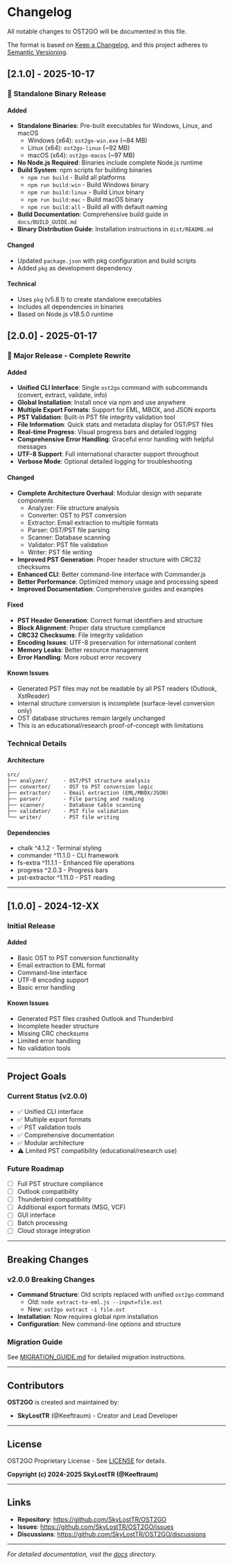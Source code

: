 # Changelog

All notable changes to OST2GO will be documented in this file.

The format is based on [Keep a Changelog](https://keepachangelog.com/en/1.0.0/),
and this project adheres to [Semantic Versioning](https://semver.org/spec/v2.0.0.html).

## [2.1.0] - 2025-10-17

### 🚀 Standalone Binary Release

#### Added
- **Standalone Binaries**: Pre-built executables for Windows, Linux, and macOS
  - Windows (x64): `ost2go-win.exe` (~84 MB)
  - Linux (x64): `ost2go-linux` (~92 MB)
  - macOS (x64): `ost2go-macos` (~97 MB)
- **No Node.js Required**: Binaries include complete Node.js runtime
- **Build System**: npm scripts for building binaries
  - `npm run build` - Build all platforms
  - `npm run build:win` - Build Windows binary
  - `npm run build:linux` - Build Linux binary
  - `npm run build:mac` - Build macOS binary
  - `npm run build:all` - Build all with default naming
- **Build Documentation**: Comprehensive build guide in `docs/BUILD_GUIDE.md`
- **Binary Distribution Guide**: Installation instructions in `dist/README.md`

#### Changed
- Updated `package.json` with pkg configuration and build scripts
- Added `pkg` as development dependency

#### Technical
- Uses `pkg` (v5.8.1) to create standalone executables
- Includes all dependencies in binaries
- Based on Node.js v18.5.0 runtime

## [2.0.0] - 2025-01-17

### 🎉 Major Release - Complete Rewrite

#### Added
- **Unified CLI Interface**: Single `ost2go` command with subcommands (convert, extract, validate, info)
- **Global Installation**: Install once via npm and use anywhere
- **Multiple Export Formats**: Support for EML, MBOX, and JSON exports
- **PST Validation**: Built-in PST file integrity validation tool
- **File Information**: Quick stats and metadata display for OST/PST files
- **Real-time Progress**: Visual progress bars and detailed logging
- **Comprehensive Error Handling**: Graceful error handling with helpful messages
- **UTF-8 Support**: Full international character support throughout
- **Verbose Mode**: Optional detailed logging for troubleshooting

#### Changed
- **Complete Architecture Overhaul**: Modular design with separate components
  - Analyzer: File structure analysis
  - Converter: OST to PST conversion
  - Extractor: Email extraction to multiple formats
  - Parser: OST/PST file parsing
  - Scanner: Database scanning
  - Validator: PST file validation
  - Writer: PST file writing
- **Improved PST Generation**: Proper header structure with CRC32 checksums
- **Enhanced CLI**: Better command-line interface with Commander.js
- **Better Performance**: Optimized memory usage and processing speed
- **Improved Documentation**: Comprehensive guides and examples

#### Fixed
- **PST Header Generation**: Correct format identifiers and structure
- **Block Alignment**: Proper data structure compliance
- **CRC32 Checksums**: File integrity validation
- **Encoding Issues**: UTF-8 preservation for international content
- **Memory Leaks**: Better resource management
- **Error Handling**: More robust error recovery

#### Known Issues
- Generated PST files may not be readable by all PST readers (Outlook, XstReader)
- Internal structure conversion is incomplete (surface-level conversion only)
- OST database structures remain largely unchanged
- This is an educational/research proof-of-concept with limitations

### Technical Details

#### Architecture
```
src/
├── analyzer/     - OST/PST structure analysis
├── converter/    - OST to PST conversion logic
├── extractor/    - Email extraction (EML/MBOX/JSON)
├── parser/       - File parsing and reading
├── scanner/      - Database table scanning
├── validator/    - PST file validation
└── writer/       - PST file writing
```

#### Dependencies
- chalk ^4.1.2 - Terminal styling
- commander ^11.1.0 - CLI framework
- fs-extra ^11.1.1 - Enhanced file operations
- progress ^2.0.3 - Progress bars
- pst-extractor ^1.11.0 - PST reading

---

## [1.0.0] - 2024-12-XX

### Initial Release

#### Added
- Basic OST to PST conversion functionality
- Email extraction to EML format
- Command-line interface
- UTF-8 encoding support
- Basic error handling

#### Known Issues
- Generated PST files crashed Outlook and Thunderbird
- Incomplete header structure
- Missing CRC checksums
- Limited error handling
- No validation tools

---

## Project Goals

### Current Status (v2.0.0)
- ✅ Unified CLI interface
- ✅ Multiple export formats
- ✅ PST validation tools
- ✅ Comprehensive documentation
- ✅ Modular architecture
- ⚠️ Limited PST compatibility (educational/research use)

### Future Roadmap
- [ ] Full PST structure compliance
- [ ] Outlook compatibility
- [ ] Thunderbird compatibility
- [ ] Additional export formats (MSG, VCF)
- [ ] GUI interface
- [ ] Batch processing
- [ ] Cloud storage integration

---

## Breaking Changes

### v2.0.0 Breaking Changes
- **Command Structure**: Old scripts replaced with unified `ost2go` command
  - Old: `node extract-to-eml.js --input=file.ost`
  - New: `ost2go extract -i file.ost`
- **Installation**: Now requires global npm installation
- **Configuration**: New command-line options and structure

### Migration Guide
See [MIGRATION_GUIDE.md](./docs/MIGRATION_GUIDE.md) for detailed migration instructions.

---

## Contributors

**OST2GO** is created and maintained by:
- **SkyLostTR** (@Keeftraum) - Creator and Lead Developer

---

## License

OST2GO Proprietary License - See [LICENSE](./LICENSE) for details.

**Copyright (c) 2024-2025 SkyLostTR (@Keeftraum)**

---

## Links

- **Repository**: https://github.com/SkyLostTR/OST2GO
- **Issues**: https://github.com/SkyLostTR/OST2GO/issues
- **Discussions**: https://github.com/SkyLostTR/OST2GO/discussions

---

*For detailed documentation, visit the [docs](./docs) directory.*
